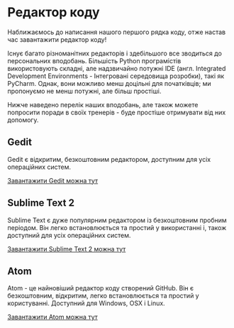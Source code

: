 # Редактор коду

Наближаємось до написання нашого першого рядка коду, отже настав час завантажити редактор коду!

Існує багато різноманітних редакторів і здебільшого все зводиться до персональних вподобань. Більшість Python програмістів використовують складні, але надзвичайно потужні IDE (англ. Integrated Development Environments - Інтегровані середовища розробки), такі як PyCharm. Однак, вони можливо менш доцільні для початківців; ми пропонуємо не менш потужні, але більш простіші. 

Нижче наведено перелік наших вподобань, але також можете попросити поради в своїх тренерів - буде простіше отримувати від них допомогу.

## Gedit

Gedit є відкритим, безкоштовним редактором, доступним для усіх операційних систем.

[Завантажити Gedit можна тут][1]

 [1]: https://wiki.gnome.org/Apps/Gedit#Download

## Sublime Text 2

Sublime Text є дуже популярним редактором із безкоштовним пробним періодом. Він легко встановлюється та простий у використанні і, також доступний для усіх операційних систем.

[Завантажити Sublime Text 2 можна тут][2]

 [2]: http://www.sublimetext.com/2

## Atom

Atom - це найновіший редактор коду створений GitHub. Він є безкоштовним, відкритим, легко встановлюється та простий у користуванні. Доступний для Windows, OSX і Linux.

[Завантажити Atom можна тут][3]

 [3]: https://atom.io/